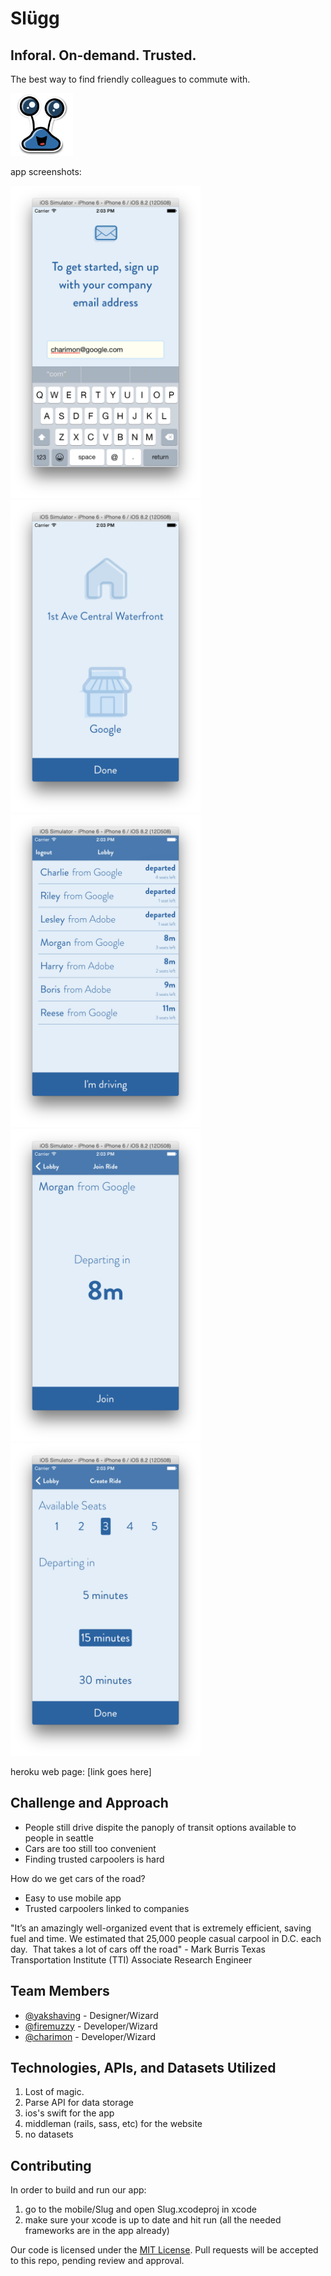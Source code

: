 # Slügg
## Inforal. On-demand. Trusted.

The best way to find friendly colleagues to commute with.

<img src="slug.png" alt="Slugg" height="100px">

app screenshots:

<img src="step1.png" alt="Login/Signup" height="500px">
<img src="step2.png" alt="Select address" height="500px">
<img src="step3.png" alt="Lobby" height="500px">
<img src="step4.png" alt="get a ride" height="500px">
<img src="step5.png" alt="drive" height="500px">


heroku web page: [link goes here]


## Challenge and Approach

- People still drive dispite the panoply of transit options available to people in seattle
- Cars are too still too convenient
- Finding trusted carpoolers is hard

How do we get cars of the road? 
- Easy to use mobile app
- Trusted carpoolers linked to companies

"It’s an amazingly well-organized event that is extremely efficient, saving fuel and time. We estimated that 25,000 people casual carpool in D.C. each day.  That takes a lot of cars off the road" - Mark Burris 
Texas Transportation Institute (TTI) Associate Research Engineer

## Team Members

- [@yakshaving](https://github.com/yakshaving) - Designer/Wizard
- [@firemuzzy](https://github.com/firemuzzy) - Developer/Wizard
- [@charimon](https://github.com/charimon) - Developer/Wizard

## Technologies, APIs, and Datasets Utilized

1. Lost of magic.
2. Parse API for data storage
3. ios's swift for the app
4. middleman (rails, sass, etc) for the website
5. no datasets

## Contributing

In order to build and run our app:

1.  go to the mobile/Slug and open Slug.xcodeproj in xcode
2.  make sure your xcode is up to date and hit run (all the needed frameworks are in the app already)


Our code is licensed under the [MIT License](LICENSE.md). Pull requests will be accepted to this repo, pending review and approval.
